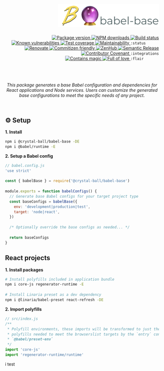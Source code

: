 <div align="right">
  <h1 align="right">
    <img height=75 src="./docs/assets/readme-header.png" alt="babel base">
  </h1>

  <!-- prettier-ignore-start -->
  <a href="https://www.npmjs.com/package/@crystal-ball/babel-base">
    <img src="https://img.shields.io/npm/v/@crystal-ball/babel-base" alt="Package version" valign="text-top"/>
  </a>
  <a href="https://www.npmjs.com/package/@crystal-ball/babel-base">
    <img src="https://img.shields.io/npm/dt/@crystal-ball/babel-base?color=blue" alt="NPM downloads" valign="text-top" />
  </a>
  <a href="https://github.com/crystal-ball/babel-base/actions?workflow=CI%2FCD">
    <img src="https://github.com/crystal-ball/babel-base/workflows/CI%2FCD/badge.svg" alt="Build status" valign="text-top" />
  </a>
  <a href="https://snyk.io/test/github/crystal-ball/babel-base?targetFile=package.json">
    <img src="https://snyk.io/test/github/crystal-ball/babel-base/badge.svg?targetFile=package.json" alt="Known vulnerabilities" valign="text-top" />
  </a>
  <a href="https://codeclimate.com/github/crystal-ball/babel-base/test_coverage">
    <img src="https://api.codeclimate.com/v1/badges/be98f6c629b6473bd3f6/test_coverage" alt="Test coverage" valign="text-top" />
  </a>
  <a href="https://codeclimate.com/github/crystal-ball/babel-base/maintainability">
    <img src="https://api.codeclimate.com/v1/badges/be98f6c629b6473bd3f6/maintainability" alt="Maintainability" valign="text-top" />
  </a>
  <code>:status&nbsp;&nbsp;&nbsp;&nbsp;&nbsp;&nbsp;</code>

  <br />
  <a href="https://renovatebot.com/">
    <img src="https://img.shields.io/badge/Renovate-enabled-32c3c2.svg" alt="Renovate" valign="text-top" />
  </a>
  <a href="https://commitizen.github.io/cz-cli/">
    <img src="https://img.shields.io/badge/Commitizen-%E2%9C%93%20friendly-10e67b" alt="Commitizen friendly" valign="text-top" />
  </a>
  <a href="https://github.com/crystal-ball/babel-base#workspaces/-projects-5b88b5c9af3c0a2186966767/board?repos=136812233">
    <img src="https://img.shields.io/badge/ZenHub-managed-5e60ba.svg" alt="ZenHub" valign="text-top" />
  </a>
  <a href="https://semantic-release.gitbook.io/semantic-release/">
    <img src="https://img.shields.io/badge/%F0%9F%93%A6%F0%9F%9A%80-semantic_release-e10079.svg" alt="Semantic Release" valign="text-top"/>
  </a>
  <a href="./CODE_OF_CONDUCT.md">
    <img src="https://img.shields.io/badge/Contributor%20Covenant-v2.0-de8cf2.svg" alt="Contributor Covenant" valign="text-top" />
  </a>
  <code>:integrations</code>

  <br />
  <a href="https://github.com/crystal-ball">
    <img src="https://img.shields.io/badge/%F0%9F%94%AE%E2%9C%A8-contains_magic-D831D7.svg" alt="Contains magic" valign="text-top" />
  </a>
  <a href="https://github.com/crystal-ball/crystal-ball.github.io">
    <img src="https://img.shields.io/badge/%F0%9F%92%96%F0%9F%8C%88-full_of_love-F5499E.svg" alt="Full of love" valign="text-top" />
  </a>
  <code>:flair&nbsp;&nbsp;&nbsp;&nbsp;&nbsp;&nbsp;&nbsp;</code>
  <!-- prettier-ignore-end -->

  <h1></h1>
  <br />
  <p align="center">
    <em>This package generates a base Babel configuration and dependencies for
    React applications and Node services. Users can customize the generated base
    configurations to meet the specific needs of any project.</em>
  </p>
  <br />
</div>

## ⚙️ Setup

**1. Install**

```sh
npm i @crystal-ball/babel-base -DE
npm i @babel/runtime -E
```

**2. Setup a Babel config**

```javascript
// babel.config.js
'use strict'

const { babelBase } = require('@crystal-ball/babel-base')

module.exports = function babelConfigs() {
  // Generate base Babel configs for your target project type
  const baseConfigs = babelBase({
    env: 'development|production|test',
    target: 'node|react',
  })

  /* Optionally override the base configs as needed... */

  return baseConfigs
}
```

## React projects

**1. Install packages**

```sh
# Install polyfills included in application bundle
npm i core-js regenerator-runtime -E

# Install Linaria preset as a dev dependency
npm i @linaria/babel-preset react-refresh -DE
```

**2. Import polyfills**

```javascript
// src/index.js
/**
 * Polyfill environments, these imports will be transformed to just the
 * polyfills needed to meet the browserslist targets by the `entry` config for
 * `@babel/preset-env`
 */
import 'core-js'
import 'regenerator-runtime/runtime'
```

i test

